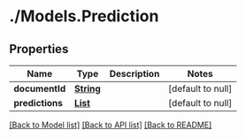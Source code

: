 # ./Models.Prediction
## Properties

Name | Type | Description | Notes
------------ | ------------- | ------------- | -------------
**documentId** | [**String**](string.md) |  | [default to null]
**predictions** | [**List**](PredictionPredictionsItem.md) |  | [default to null]

[[Back to Model list]](../README.md#documentation-for-models) [[Back to API list]](../README.md#documentation-for-api-endpoints) [[Back to README]](../README.md)


